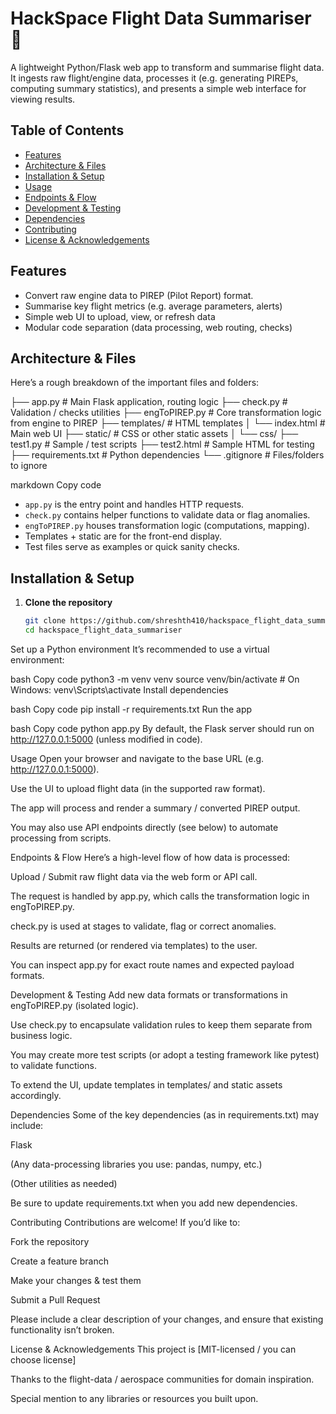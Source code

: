 # HackSpace Flight Data Summariser 🚀

A lightweight Python/Flask web app to transform and summarise flight data.  
It ingests raw flight/engine data, processes it (e.g. generating PIREPs, computing summary statistics), and presents a simple web interface for viewing results.

## Table of Contents

- [Features](#features)  
- [Architecture & Files](#architecture--files)  
- [Installation & Setup](#installation--setup)  
- [Usage](#usage)  
- [Endpoints & Flow](#endpoints--flow)  
- [Development & Testing](#development--testing)  
- [Dependencies](#dependencies)  
- [Contributing](#contributing)  
- [License & Acknowledgements](#license--acknowledgements)

## Features

- Convert raw engine data to PIREP (Pilot Report) format.  
- Summarise key flight metrics (e.g. average parameters, alerts)  
- Simple web UI to upload, view, or refresh data  
- Modular code separation (data processing, web routing, checks)  

## Architecture & Files

Here’s a rough breakdown of the important files and folders:

├── app.py # Main Flask application, routing logic
├── check.py # Validation / checks utilities
├── engToPIREP.py # Core transformation logic from engine to PIREP
├── templates/ # HTML templates
│ └── index.html # Main web UI
├── static/ # CSS or other static assets
│ └── css/
├── test1.py # Sample / test scripts
├── test2.html # Sample HTML for testing
├── requirements.txt # Python dependencies
└── .gitignore # Files/folders to ignore

markdown
Copy code

- `app.py` is the entry point and handles HTTP requests.  
- `check.py` contains helper functions to validate data or flag anomalies.  
- `engToPIREP.py` houses transformation logic (computations, mapping).  
- Templates + static are for the front-end display.  
- Test files serve as examples or quick sanity checks.

## Installation & Setup

1. **Clone the repository**  
   ```bash
   git clone https://github.com/shreshth410/hackspace_flight_data_summariser.git
   cd hackspace_flight_data_summariser
Set up a Python environment
It’s recommended to use a virtual environment:

bash
Copy code
python3 -m venv venv
source venv/bin/activate      # On Windows: venv\Scripts\activate
Install dependencies

bash
Copy code
pip install -r requirements.txt
Run the app

bash
Copy code
python app.py
By default, the Flask server should run on http://127.0.0.1:5000 (unless modified in code).

Usage
Open your browser and navigate to the base URL (e.g. http://127.0.0.1:5000).

Use the UI to upload flight data (in the supported raw format).

The app will process and render a summary / converted PIREP output.

You may also use API endpoints directly (see below) to automate processing from scripts.

Endpoints & Flow
Here’s a high-level flow of how data is processed:

Upload / Submit raw flight data via the web form or API call.

The request is handled by app.py, which calls the transformation logic in engToPIREP.py.

check.py is used at stages to validate, flag or correct anomalies.

Results are returned (or rendered via templates) to the user.

You can inspect app.py for exact route names and expected payload formats.

Development & Testing
Add new data formats or transformations in engToPIREP.py (isolated logic).

Use check.py to encapsulate validation rules to keep them separate from business logic.

You may create more test scripts (or adopt a testing framework like pytest) to validate functions.

To extend the UI, update templates in templates/ and static assets accordingly.

Dependencies
Some of the key dependencies (as in requirements.txt) may include:

Flask

(Any data-processing libraries you use: pandas, numpy, etc.)

(Other utilities as needed)

Be sure to update requirements.txt when you add new dependencies.

Contributing
Contributions are welcome! If you’d like to:

Fork the repository

Create a feature branch

Make your changes & test them

Submit a Pull Request

Please include a clear description of your changes, and ensure that existing functionality isn’t broken.

License & Acknowledgements
This project is [MIT-licensed / you can choose license]

Thanks to the flight-data / aerospace communities for domain inspiration.

Special mention to any libraries or resources you built upon.
